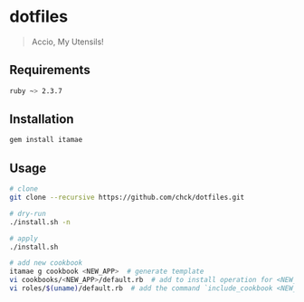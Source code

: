 # dotfiles
> Accio, My Utensils!

## Requirements
```sh
ruby ~> 2.3.7
```

## Installation
```sh
gem install itamae
```

## Usage
```sh
# clone
git clone --recursive https://github.com/chck/dotfiles.git

# dry-run
./install.sh -n

# apply
./install.sh

# add new cookbook
itamae g cookbook <NEW_APP>  # generate template
vi cookbooks/<NEW_APP>/default.rb  # add to install operation for <NEW_APP>
vi roles/$(uname)/default.rb  # add the command `include_cookbook <NEW_APP>`
```
